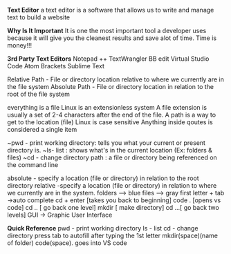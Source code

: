 **Text Editor**
a text editor is a software that allows us to write and manage text to build a website

**Why Is It Important**
It is one the most important tool a developer uses because it will give you the cleanest results and save alot of time. Time is money!!!

**3rd Party Text Editors**
Notepad ++
TextWrangler
BB edit
Virtual Studio Code
Atom
Brackets
Sublime Text

Relative Path - File or directory location relative to where we currently are in the file system
Absolute Path - File or directory location in relation to the root of the file system

everything is a file
Linux is an extensionless system
A file extension is usually a set of 2-4 characters after the end of the file.
A path is a way to get to the location (file)
Linux is case sensitive
Anything inside qoutes is considered a single item
 
 ~pwd - print working directory: tells you what your current or present directory is. ~ls- list : shows what's in the current location (Ex: folders & files) ~cd - change directory path : a file or directory being referenced on the command line

absolute - specify a location (file or directory) in relation to the root directory
relative -specify a location (file or directory) in relation to where we currently are in the system.
folders —> blue files –> gray
first letter + tab ->auto complete
cd + enter [takes you back to beginning]
code . [opens vs code]
cd .. [ go back one level] mkdir [ make directory] cd …[ go back two levels]
GUI -> Graphic User Interface

**Quick Reference**
pwd - print working directory
ls - list
cd - change directory
press tab to autofill after typing the 1st letter
mkdir(space)(name of folder)
code(space). goes into VS code
